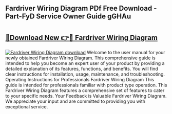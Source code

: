 ## Fardriver Wiring Diagram PDf Free Download - Part-FyD Service Owner Guide gGHAu

# <h2><a href="http://dfp0yuo.blite.top/?on=Fardriver+Wiring+Diagram">🔗Download New 👉🔴 Fardriver Wiring Diagram</a></h2>

[![Fardriver Wiring Diagram download](https://i.imgur.com/lujVjoI.png)](http://dfp0yuo.blite.top/?on=Fardriver+Wiring+Diagram)
Welcome to the user manual for your newly obtained Fardriver Wiring Diagram. This comprehensive guide is intended to help you become an expert user of your product by providing a detailed explanation of its features, functions, and benefits. You will find clear instructions for installation, usage, maintenance, and troubleshooting. Operating Instructions for Professionals Fardriver Wiring Diagram This guide is intended for professionals familiar with product type operation. This Fardriver Wiring Diagram features a comprehensive set of features to cater to your specific needs. Your Feedback is Valuable Fardriver Wiring Diagram. We appreciate your input and are committed to providing you with exceptional service.
